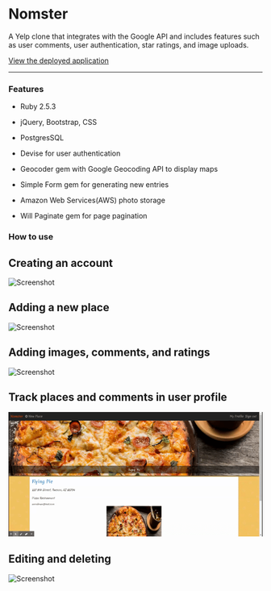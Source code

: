 # Nomster

A Yelp clone that integrates with the Google API and includes features such as user comments, user authentication, star ratings, and image uploads.

[View the deployed application](https://nomster-alyssa-redman.herokuapp.com/)

______

### Features

* Ruby 2.5.3

* jQuery, Bootstrap, CSS

* PostgresSQL

* Devise for user authentication

* Geocoder gem with Google Geocoding API to display maps

* Simple Form gem for generating new entries

* Amazon Web Services(AWS) photo storage

* Will Paginate gem for page pagination

### How to use

## Creating an account
![Screenshot](app/assets/images/create.gif)


## Adding a new place
![Screenshot](app/assets/images/new.gif)

## Adding images, comments, and ratings
![Screenshot](app/assets/images/add.gif)

## Track places and comments in user profile
![Screenshot](app/assets/images/profile.gif)

## Editing and deleting 
![Screenshot](app/assets/images/editdelete.gif)


